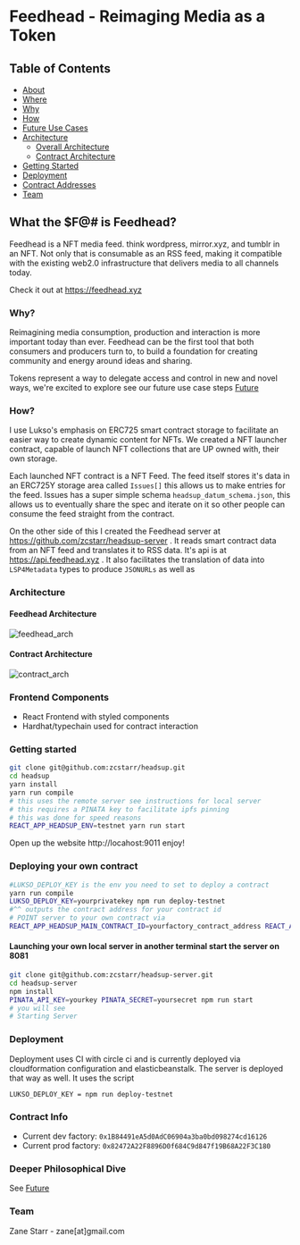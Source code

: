#  Feedhead - Reimaging Media as a Token

## Table of Contents
  - [About](#what-the$F@#-is-feedhead)
  - [Where](https://feedhead.xyz)
  - [Why](#why)
  - [How](#how)
  - [Future Use Cases](./FUTURE.md)
  - [Architecture](#architecture)
    - [Overall Architecture](#feedhead-architecture)
    - [Contract Architecture](#contract-architecture)
  - [Getting Started](#getting-started)
  - [Deployment](#deployment)
  - [Contract Addresses](#contract)
  - [Team](#team)

## What the $F@# is Feedhead?

Feedhead is a NFT media feed. think wordpress, mirror.xyz, and tumblr in an NFT. Not only that is consumable as an RSS feed, making it compatible with the existing web2.0 infrastructure that delivers media to all channels today.

Check it out at https://feedhead.xyz

### Why?
Reimagining media consumption, production and interaction is more important today than ever. Feedhead can be the first tool that both consumers and producers turn to, to build a foundation for creating community and energy around ideas and sharing. 

Tokens represent a way to delegate access and control in new and novel ways, we're excited to explore 
see our future use case steps [Future](#future)

### How?
I use Lukso's emphasis on ERC725 smart contract storage to facilitate an easier way to create dynamic content for NFTs. We created a NFT launcher contract, capable of launch NFT collections that are UP owned with, their own storage. 
 
 Each launched NFT contract is a NFT Feed. The feed itself stores it's data in an ERC725Y storage area called `Issues[]` this allows us to make entries for the feed. Issues has a super simple schema `headsup_datum_schema.json`, this allows us to eventually share the spec and iterate on it so other people can consume the feed straight from the contract.

 On the other side of this I created the Feedhead server at https://github.com/zcstarr/headsup-server . It reads smart contract data from an NFT feed and translates it to RSS data. It's api is at https://api.feedhead.xyz . It also facilitates the translation of data into `LSP4Metadata` types to produce `JSONURLs` 
 as well as 


### Architecture
#### Feedhead Architecture
![feedhead_arch](https://user-images.githubusercontent.com/173187/187643971-94a2e4d8-e001-48fc-a5e7-b9a0b5764f6c.png)

#### Contract Architecture
![contract_arch](https://user-images.githubusercontent.com/173187/187644105-76b36bbe-07a0-4d81-afa9-94a0bae809ec.png)

### Frontend Components
- React Frontend with styled components
- Hardhat/typechain used for contract interaction

### Getting started
```sh
git clone git@github.com:zcstarr/headsup.git
cd headsup
yarn install
yarn run compile
# this uses the remote server see instructions for local server
# this requires a PINATA key to facilitate ipfs pinning
# this was done for speed reasons
REACT_APP_HEADSUP_ENV=testnet yarn run start
```
Open up the website http://locahost:9011 enjoy!

### Deploying your own contract
```sh
#LUKSO_DEPLOY_KEY is the env you need to set to deploy a contract
yarn run compile
LUKSO_DEPLOY_KEY=yourprivatekey npm run deploy-testnet
#^^ outputs the contract address for your contract id
# POINT server to your own contract via 
REACT_APP_HEADSUP_MAIN_CONTRACT_ID=yourfactory_contract_address REACT_APP_HEADSUP_ENV=testnet yarn run start
```

#### Launching your own local server in another terminal start the server on 8081
```sh
git clone git@github.com:zcstarr/headsup-server.git
cd headsup-server
npm install
PINATA_API_KEY=yourkey PINATA_SECRET=yoursecret npm run start
# you will see 
# Starting Server
```

### Deployment 
Deployment uses CI with circle ci and is currently deployed via cloudformation configuration and elasticbeanstalk. The server is deployed that way as well. It uses the script
```
LUKSO_DEPLOY_KEY = npm run deploy-testnet
```
### Contract Info
- Current dev factory: `0x1B84491eA5d0AdC06904a3ba0bd098274cd16126`
- Current prod factory: `0x82472A22F8896D0f684C9d847f19B68A22F3C180`
 
 ### Deeper Philosophical Dive
 See [Future](./FUTURE.md)

### Team
Zane Starr - zane[at]gmail.com